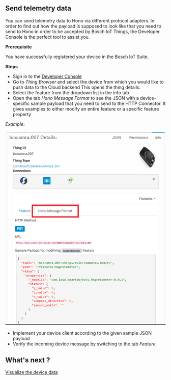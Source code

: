 ## Send telemetry data

You can send telemetry data to Hono via different protocol adapters. In order to find out how the payload is supposed to look like that you need to send to Hono in order to be accepted by Bosch IoT Things, the Developer Console is the perfect tool to assist you.

**Prerequisite**

You have successfully registered your device in the Bosch IoT Suite. 

**Steps**

- Sign in to the [Developer Console](https://console.bosch-iot-suite.com)
- Go to _Thing Browser_ and select the device from which you would like to push data to the Cloud backend This opens the thing details.
- Select the feature from the dropdown list in the info tab
- Open the tab _Hono Message Format_ to see the JSON with a device-specific sample payload that you need to send to the HTTP Connector. It gives examples to either modify an entire feature or a specific feature property

_Example_:

![Sample Payload](images/SendPayloadSample.png)

- Implement your device client according to the given sample JSON payload
- Verify the incoming device message by switching to the tab _Feature_.

## What's next ?

[Visualize the device data](visualize_data.md)